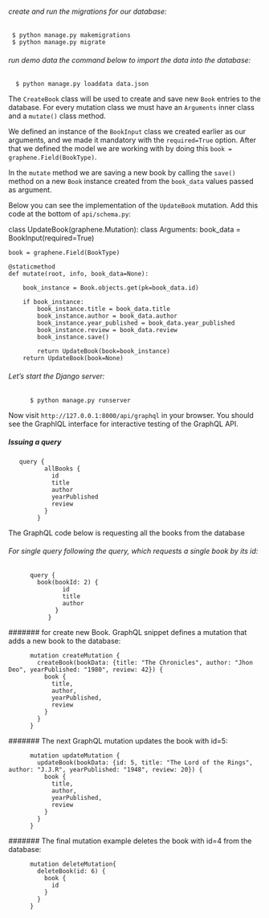 ###### create and run the migrations for our database:

     $ python manage.py makemigrations
     $ python manage.py migrate
     
  
 ###### run demo data the command below to import the data into the database:
    
      $ python manage.py loaddata data.json
 
 
 The ``CreateBook`` class will be used to create and save new `Book` entries to the database. For every mutation class we must have an ``Arguments`` inner class and a ``mutate()`` class method.

We defined an instance of the ``BookInput`` class we created earlier as our arguments, and we made it mandatory with the ``required=True`` option. After that we defined the model we are working with by doing this ``book = graphene.Field(BookType)``.

In the ``mutate`` method we are saving a new book by calling the ``save()`` method on a new ``Book`` instance created from the ``book_data`` values passed as argument.

Below you can see the implementation of the ``UpdateBook`` mutation. Add this code at the bottom of ``api/schema.py``:

  class UpdateBook(graphene.Mutation):
    class Arguments:
        book_data = BookInput(required=True)

    book = graphene.Field(BookType)

    @staticmethod
    def mutate(root, info, book_data=None):

        book_instance = Book.objects.get(pk=book_data.id)

        if book_instance:
            book_instance.title = book_data.title
            book_instance.author = book_data.author
            book_instance.year_published = book_data.year_published
            book_instance.review = book_data.review
            book_instance.save()

            return UpdateBook(book=book_instance)
        return UpdateBook(book=None)
        
######  Let’s start the Django server:
   
          $ python manage.py runserver
          
Now visit ``http://127.0.0.1:8000/api/graphql`` in your browser. You should see the GraphIQL interface for interactive testing of the GraphQL API. 


##### Issuing a query

       query {
              allBooks {
                id
                title
                author
                yearPublished
                review
              }
            }

The GraphQL code below is requesting all the books from the database

###### For single query following the query, which requests a single book by its id:

          query {
            book(bookId: 2) {
                   id
                   title
                   author
                 }
               }


####### for create new Book. GraphQL snippet defines a mutation that adds a new book to the database: 

          mutation createMutation {
            createBook(bookData: {title: "The Chronicles", author: "Jhon Deo", yearPublished: "1980", review: 42}) {
              book {
                title,
                author,
                yearPublished,
                review
              }
            }
          }

####### The next GraphQL mutation updates the book with id=5:

          mutation updateMutation {
            updateBook(bookData: {id: 5, title: "The Lord of the Rings", author: "J.J.R", yearPublished: "1948", review: 20}) {
              book {
                title,
                author,
                yearPublished,
                review
              }
            }
          }
          
####### The final mutation example deletes the book with id=4 from the database: 

          mutation deleteMutation{
            deleteBook(id: 6) {
              book {
                id
              } 
            }
          }

               
               



      
